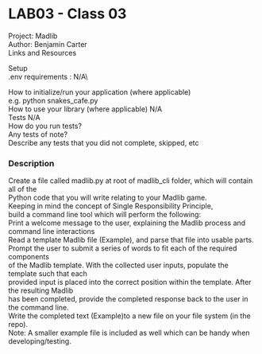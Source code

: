 # LAB03 - Class 03
Project: Madlib \
Author: Benjamin Carter \
Links and Resources 

Setup\
.env requirements : N/A\

How to initialize/run your application (where applicable)\
e.g. python snakes_cafe.py\
How to use your library (where applicable) N/A\
Tests N/A\
How do you run tests?\
Any tests of note?\
Describe any tests that you did not complete, skipped, etc

### Description

Create a file called madlib.py at root of madlib_cli folder, which will contain all of the \
Python code that you will write relating to your Madlib game. \
Keeping in mind the concept of Single Responsibility Principle, \
build a command line tool which will perform the following: \
Print a welcome message to the user, explaining the Madlib process and command line interactions \
Read a template Madlib file (Example), and parse that file into usable parts. \
Prompt the user to submit a series of words to fit each of the required components \
of the Madlib template.
With the collected user inputs, populate the template such that each \
provided input is placed into the correct position within the template.
After the resulting Madlib \
has been completed, provide the completed response back to the user in the command line. \
Write the completed text (Example)to a new file on your file system (in the repo). \
Note: A smaller example file is included as well which can be handy when developing/testing.